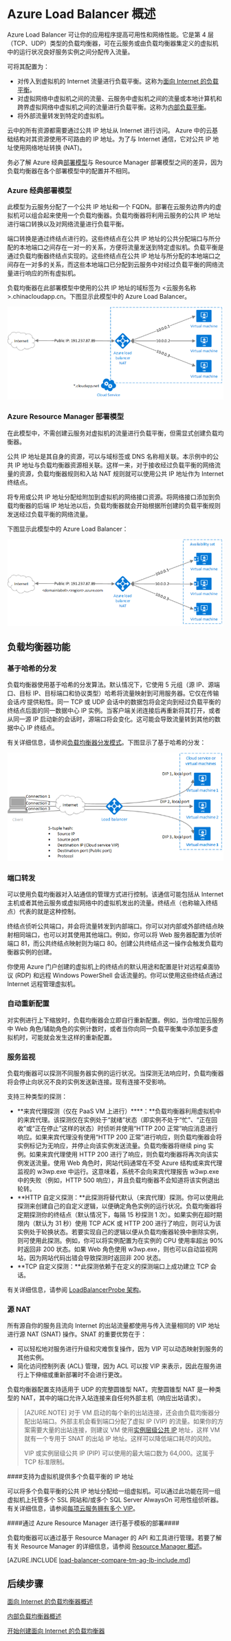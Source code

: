 <properties
   pageTitle="Azure Load Balancer 概述 | Azure"
   description="Azure Load Balancer 功能、体系结构和实现概述。了解负载均衡器工作原理，在云中对其进行利用。"
   services="load-balancer"
   documentationCenter="na"
   authors="joaoma"
   manager="carmonm"
   editor="tysonn" />
<tags
   ms.service="load-balancer"
   ms.date="05/19/2016"
   wacn.date="08/29/2016" />


# Azure Load Balancer 概述

Azure Load Balancer 可让你的应用程序提高可用性和网络性能。它是第 4 层（TCP、UDP）类型的负载均衡器，可在云服务或由负载均衡器集定义的虚拟机中的运行状况良好服务实例之间分配传入流量。

可将其配置为：

- 对传入到虚拟机的 Internet 流量进行负载平衡。这称为[面向 Internet 的负载平衡](/documentation/articles/load-balancer-internet-overview/)。
- 对虚拟网络中虚拟机之间的流量、云服务中虚拟机之间的流量或本地计算机和跨界虚拟网络中虚拟机之间的流量进行负载平衡。这称为[内部负载平衡](/documentation/articles/load-balancer-internal-overview/)。
- 将外部流量转发到特定的虚拟机。

云中的所有资源都需要通过公共 IP 地址从 Internet 进行访问。 Azure 中的云基础结构对其资源使用不可路由的 IP 地址。为了与 Internet 通信，它对公共 IP 地址使用网络地址转换 (NAT)。

务必了解 Azure 经典[部署模型](/documentation/articles/resource-manager-deployment-model/)与 Resource Manager 部署模型之间的差异，因为负载均衡器在各个部署模型中的配置并不相同。

### Azure 经典部署模型

此模型为云服务分配了一个公共 IP 地址和一个 FQDN。部署在云服务边界内的虚拟机可以组合起来使用一个负载均衡器。负载均衡器将利用云服务的公共 IP 地址进行端口转换以及对网络流量进行负载平衡。

端口转换是通过终结点进行的。这些终结点在公共 IP 地址的公共分配端口与所分配的本地端口之间存在一对一的关系，方便将流量发送到特定虚拟机。负载平衡是通过负载均衡器终结点实现的。这些终结点在公共 IP 地址与所分配的本地端口之间存在一对多的关系，而这些本地端口已分配到云服务中对经过负载平衡的网络流量进行响应的所有虚拟机。

负载均衡器在此部署模型中使用的公共 IP 地址的域标签为 <云服务名称>.chinacloudapp.cn。下图显示此模型中的 Azure Load Balancer。

![经典部署模型中的 Azure Load Balancer](./media/load-balancer-overview/asm-lb.png)

### Azure Resource Manager 部署模型

在此模型中，不需创建云服务对虚拟机的流量进行负载平衡，但需显式创建负载均衡器。

公共 IP 地址是其自身的资源，可以与域标签或 DNS 名称相关联。本示例中的公共 IP 地址与负载均衡器资源相关联。这样一来，对于接收经过负载平衡的网络流量的资源，负载均衡器规则和入站 NAT 规则就可以使用公共 IP 地址作为 Internet 终结点。

将专用或公共 IP 地址分配给附加到虚拟机的网络接口资源。将网络接口添加到负载均衡器的后端 IP 地址池以后，负载均衡器就会开始根据所创建的负载平衡规则发送经过负载平衡的网络流量。

下图显示此模型中的 Azure Load Balancer：

![Resource Manager 中的 Azure Load Balancer](./media/load-balancer-overview/arm-lb.png)

## 负载均衡器功能

### 基于哈希的分发

负载均衡器使用基于哈希的分发算法。默认情况下，它使用 5 元组（源 IP、源端口、目标 IP、目标端口和协议类型）哈希将流量映射到可用服务器。它仅在传输会话*内* 提供粘性。同一 TCP 或 UDP 会话中的数据包将会定向到经过负载平衡的终结点后面的同一数据中心 IP 实例。当客户端关闭连接后再重新将其打开，或者从同一源 IP 启动新的会话时，源端口将会变化。这可能会导致流量转到其他的数据中心 IP 终结点。

有关详细信息，请参阅[负载均衡器分发模式](/documentation/articles/load-balancer-distribution-mode/)。下图显示了基于哈希的分发：

![基于哈希的分发](./media/load-balancer-overview/load-balancer-distribution.png)

### 端口转发

可以使用负载均衡器对入站通信的管理方式进行控制。该通信可能包括从 Internet 主机或者其他云服务或虚拟网络中的虚拟机发出的流量。终结点（也称输入终结点）代表的就是这种控制。

终结点侦听公共端口，并会将流量转发到内部端口。你可以对内部或外部终结点映射相同端口，也可以对其使用其他端口。例如，你可以将 Web 服务器配置为侦听端口 81，而公共终结点映射则为端口 80。创建公共终结点这一操作会触发负载均衡器实例的创建。

你使用 Azure 门户创建的虚拟机上的终结点的默认用途和配置是针对远程桌面协议 (RDP) 和远程 Windows PowerShell 会话流量的。你可以使用这些终结点通过 Internet 远程管理虚拟机。


### 自动重新配置

对实例进行上下缩放时，负载均衡器会立即自行重新配置。例如，当你增加云服务中 Web 角色/辅助角色的实例计数时，或者当你向同一负载平衡集中添加更多虚拟机时，可能就会发生这样的重新配置。


### 服务监视

负载均衡器可以探测不同服务器实例的运行状况。当探测无法响应时，负载均衡器将会停止向状况不良的实例发送新连接。现有连接不受影响。

支持三种类型的探测：

- **来宾代理探测（仅在 PaaS VM 上进行）****：**负载均衡器利用虚拟机中的来宾代理。该探测仅在实例处于“就绪”状态（即实例不处于“忙”、“正在回收”或“正在停止”这样的状态）时侦听并使用“HTTP 200 正常”响应消息进行响应。如果来宾代理没有使用“HTTP 200 正常”进行响应，则负载均衡器会将实例标记为无响应，并停止向该实例发送流量。负载均衡器将继续 ping 实例。如果来宾代理使用 HTTP 200 进行了响应，则负载均衡器将再次向该实例发送流量。使用 Web 角色时，网站代码通常在不受 Azure 结构或来宾代理监视的 w3wp.exe 中运行。这意味着，系统不会向来宾代理报告 w3wp.exe 中的失败（例如，HTTP 500 响应），并且负载均衡器不会知道将该实例退出轮转。
- **HTTP 自定义探测：**此探测将替代默认（来宾代理）探测。你可以使用此探测来创建自己的自定义逻辑，以便确定角色实例的运行状况。负载均衡器将定期探测你的终结点（默认情况下，每隔 15 秒探测 1 次）。如果实例在超时期限内（默认为 31 秒）使用 TCP ACK 或 HTTP 200 进行了响应，则可认为该实例处于轮换状态。若要实现自己的逻辑以便从负载均衡器轮换中删除实例，则可使用此探测。例如，你可以将实例配置为在实例的 CPU 使用率超出 90% 时返回非 200 状态。如果 Web 角色使用 w3wp.exe，则也可以自动监视网站，因为网站代码出错会导致探测时返回非 200 状态。
- **TCP 自定义探测：**此探测依赖于在定义的探测端口上成功建立 TCP 会话。

有关详细信息，请参阅 [LoadBalancerProbe 架构](https://msdn.microsoft.com/zh-cn/library/azure/jj151530.aspx)。

### 源 NAT


所有源自你的服务且流向 Internet 的出站流量都使用与传入流量相同的 VIP 地址进行源 NAT (SNAT) 操作。SNAT 的重要优势在于：

- 可以轻松地对服务进行升级和灾难恢复操作，因为 VIP 可以动态映射到服务的其他实例。
- 简化访问控制列表 (ACL) 管理，因为 ACL 可以按 VIP 来表示，因此在服务进行上下伸缩或重新部署时不会进行更改。

负载均衡器配置支持适用于 UDP 的完整圆锥型 NAT。完整圆锥型 NAT 是一种类型的 NAT，其中的端口允许入站连接来自任何外部主机（响应出站请求）。


>[AZURE.NOTE] 对于 VM 启动的每个新的出站连接，还会由负载均衡器分配出站端口。外部主机会看到端口分配了虚拟 IP (VIP) 的流量。如果你的方案需要大量的出站连接，则建议 VM 使用[实例层级公共 IP](/documentation/articles/virtual-networks-instance-level-public-ip/) 地址，这样 VM 就有一个专用于 SNAT 的出站 IP 地址。这样可以降低端口耗尽的风险。
>
>VIP 或实例层级公共 IP (PIP) 可以使用的最大端口数为 64,000。这属于 TCP 标准限制。


####支持为虚拟机提供多个负载平衡的 IP 地址

可以将多个负载平衡的公共 IP 地址分配给一组虚拟机。可以通过此功能在同一组虚拟机上托管多个 SSL 网站和/或多个 SQL Server AlwaysOn 可用性组侦听器。有关详细信息，请参阅[每项云服务拥有多个 VIP](/documentation/articles/load-balancer-multivip/)。

####通过 Azure Resource Manager 进行基于模板的部署####

负载均衡器可以通过基于 Resource Manager 的 API 和工具进行管理。若要了解有关 Resource Manager 的详细信息，请参阅 [Resource Manager 概述](/documentation/articles/resource-group-overview/)。

[AZURE.INCLUDE [load-balancer-compare-tm-ag-lb-include.md](../../includes/load-balancer-compare-tm-ag-lb-include.md)]

## 后续步骤

[面向 Internet 的负载均衡器概述](/documentation/articles/load-balancer-internet-overview/)

[内部负载均衡器概述](/documentation/articles/load-balancer-internal-overview/)

[开始创建面向 Internet 的负载均衡器](/documentation/articles/load-balancer-get-started-internet-arm-ps/)

<!---HONumber=Mooncake_0822_2016-->